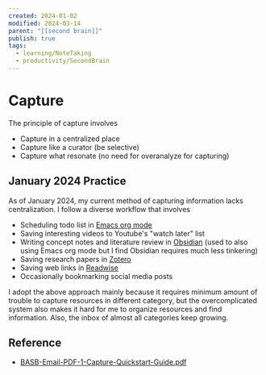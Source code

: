 ```yaml
---
created: 2024-01-02
modified: 2024-03-14
parent: "[[second brain]]"
publish: true
tags:
  - learning/NoteTaking
  - productivity/SecondBrain
---
```


# Capture
The principle of capture involves
- Capture in a centralized place
- Capture like a curator (be selective)
- Capture what resonate (no need for overanalyze for capturing)

## January 2024 Practice
As of January 2024, my current method of capturing information lacks centralization. I follow a diverse workflow that involves
- Scheduling todo list in [Emacs org mode](https://orgmode.org/)
- Saving interesting videos to Youtube's "watch later" list
- Writing concept notes and literature review in [Obsidian](https://obsidian.md) (used to also using Emacs org mode but I find Obsidian requires much less tinkering)
- Saving research papers in [Zotero](https://www.zotero.org/)
- Saving web links in [Readwise](https://read.readwise.io/)
- Occasionally bookmarking social media posts
  
I adopt the above approach mainly because it requires minimum amount of trouble to capture resources in different category, but the overcomplicated system also makes it hard for me to organize resources and find information. Also, the inbox of almost all categories keep growing.


  
## Reference
- [BASB-Email-PDF-1-Capture-Quickstart-Guide.pdf](https://fortelabs.com/wp-content/uploads/2022/01/BASB-Email-PDF-1-Capture-Quickstart-Guide.pdf?ck_subscriber_id=2478157239)